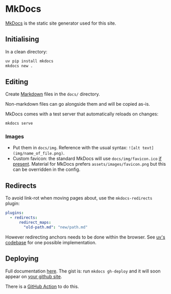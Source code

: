 # MkDocs

[MkDocs](https://www.mkdocs.org/) is the static site generator used for this site.

## Initialising

In a clean directory:

```sh
uv pip install mkdocs
mkdocs new .
```

## Editing

Create [Markdown](markdown.md) files in the `docs/` directory.

Non-markdown files can go alongside them and will be copied as-is.

MkDocs comes with a test server that automatically reloads on changes:

```sh
mkdocs serve
```

### Images

- Put them in `docs/img`. Reference with the usual syntax: `![alt text](img/name_of_file.png)`.
- Custom favicon: the standard MkDocs will use `docs/img/favicon.ico` [if present](https://www.mkdocs.org/getting-started/#changing-the-favicon-icon).
    Material for MkDocs prefers `assets/images/favicon.png` but this can be overridden in the config.

## Redirects

To avoid link-rot when moving pages about, use the `mkdocs-redirects` plugin:

```yaml
plugins:
  - redirects:
      redirect_maps:
        "old-path.md": "new/path.md"
```

However redirecting anchors needs to be done within the browser.
See [uv's codebase](https://github.com/astral-sh/uv/blob/0.7.3/docs/js/extra.js#L55) for one possible implementation.

## Deploying

Full documentation [here](https://www.mkdocs.org/user-guide/deploying-your-docs/).
The gist is: run `mkdocs gh-deploy` and it will soon appear on [your github site](https://ligne.github.io/cahiers/).

There is a [GitHub Action](https://squidfunk.github.io/mkdocs-material/publishing-your-site/#with-github-actions) to do this.
